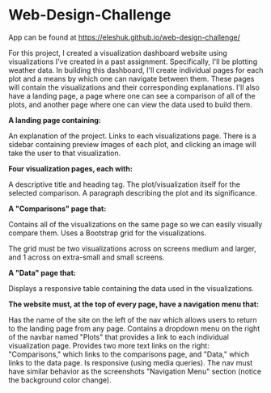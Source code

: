 # Web-Design-Challenge

App can be found at https://eleshuk.github.io/web-design-challenge/

For this project, I created a visualization dashboard website using visualizations I've created in a past assignment. Specifically, I'll be plotting weather data.
In building this dashboard, I'll create individual pages for each plot and a means by which one can navigate between them. These pages will contain the visualizations and their corresponding explanations. I'll also have a landing page, a page where one can see a comparison of all of the plots, and another page where one can view the data used to build them.

**A landing page containing:**

An explanation of the project.
Links to each visualizations page. There is a sidebar containing preview images of each plot, and clicking an image will take the user to that visualization.


**Four visualization pages, each with:**

A descriptive title and heading tag.
The plot/visualization itself for the selected comparison.
A paragraph describing the plot and its significance.


**A "Comparisons" page that:**

Contains all of the visualizations on the same page so we can easily visually compare them.
Uses a Bootstrap grid for the visualizations.

The grid must be two visualizations across on screens medium and larger, and 1 across on extra-small and small screens.


**A "Data" page that:**

Displays a responsive table containing the data used in the visualizations.


**The website must, at the top of every page, have a navigation menu that:**

Has the name of the site on the left of the nav which allows users to return to the landing page from any page.
Contains a dropdown menu on the right of the navbar named "Plots" that provides a link to each individual visualization page.
Provides two more text links on the right: "Comparisons," which links to the comparisons page, and "Data," which links to the data page.
Is responsive (using media queries). The nav must have similar behavior as the screenshots "Navigation Menu" section (notice the background color change).
